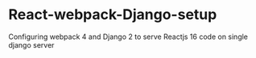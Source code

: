 # React-webpack-Django-setup
Configuring webpack 4 and Django 2 to serve Reactjs 16 code on single django server 
